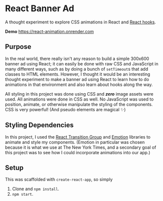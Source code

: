 # React Banner Ad

A thought experiment to explore CSS animations in React and [React hooks](https://reactjs.org/docs/hooks-intro.html).

**Demo** https://react-animation.onrender.com

## Purpose

In the real world, there really isn't any reason to build a simple 300x600 banner ad using React; it can easily be done with raw CSS and JavaScript in many different ways, such as by doing a bunch of `setTimeout`s that add classes to HTML elements. However, I thought it would be an interesting thought experiment to make a banner ad using React to learn how to do animations in that environment and also learn about hooks along the way.

All styling in this project was done using CSS and **_zero_** image assets were used. All animations were done in CSS as well. No JavaScript was used to position, animate, or otherwise manipulate the styling of the components. CSS is very powerful! (And pseudo elements are magical :sparkles:)

## Styling Dependencies

In this project, I used the [React Transition Group](http://reactcommunity.org/react-transition-group/) and [Emotion](https://emotion.sh/docs/introduction) libraries to animate and style my components. (Emotion in particular was chosen because it is what we use at The New York Times, and a secondary goal of this project was to see how I could incorporate animations into our app.)

## Setup

This was scaffolded with `create-react-app`, so simply

1. Clone and `npm install`.
2. `npm start`.

